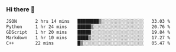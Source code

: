 ### Hi there 👋

<!--START_SECTION:waka-->

```txt
JSON       2 hrs 14 mins   ████████▒░░░░░░░░░░░░░░░░   33.03 %
Python     1 hr 24 mins    █████▒░░░░░░░░░░░░░░░░░░░   20.76 %
GDScript   1 hr 20 mins    █████░░░░░░░░░░░░░░░░░░░░   19.84 %
Markdown   1 hr 10 mins    ████▒░░░░░░░░░░░░░░░░░░░░   17.27 %
C++        22 mins         █▒░░░░░░░░░░░░░░░░░░░░░░░   05.47 %
```

<!--END_SECTION:waka-->
